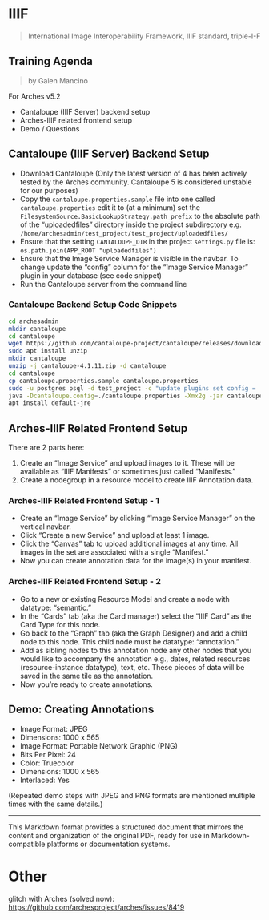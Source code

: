 # IIIF
> International Image Interoperability Framework, IIIF standard, triple-I-F

## Training Agenda
> by Galen Mancino

For Arches v5.2

- Cantaloupe (IIIF Server) backend setup
- Arches-IIIF related frontend setup
- Demo / Questions

## Cantaloupe (IIIF Server) Backend Setup

- Download Cantaloupe (Only the latest version of 4 has been actively tested by the Arches community. Cantaloupe 5 is considered unstable for our purposes)
- Copy the `cantaloupe.properties.sample` file into one called `cantaloupe.properties` edit it to (at a minimum) set the `FilesystemSource.BasicLookupStrategy.path_prefix` to the absolute path of the “uploadedfiles” directory inside the project subdirectory e.g. `/home/archesadmin/test_project/test_project/uploadedfiles/`
- Ensure that the setting `CANTALOUPE_DIR` in the project `settings.py` file is: `os.path.join(APP_ROOT "uploadedfiles")`
- Ensure that the Image Service Manager is visible in the navbar. To change update the “config” column for the “Image Service Manager” plugin in your database (see code snippet)
- Run the Cantaloupe server from the command line

### Cantaloupe Backend Setup Code Snippets

```bash
cd archesadmin
mkdir cantaloupe
cd cantaloupe
wget https://github.com/cantaloupe-project/cantaloupe/releases/download/v4.1.11/cantaloupe-4.1.11.zip
sudo apt install unzip
mkdir cantaloupe
unzip -j cantaloupe-4.1.11.zip -d cantaloupe
cd cantaloupe
cp cantaloupe.properties.sample cantaloupe.properties
sudo -u postgres psql -d test_project -c "update plugins set config = '{"show":true}' where name = 'Image Service Manager';"
java -Dcantaloupe.config=./cantaloupe.properties -Xmx2g -jar cantaloupe-4.1.11.war
apt install default-jre
```

## Arches-IIIF Related Frontend Setup

There are 2 parts here:

1. Create an “Image Service” and upload images to it. These will be available as “IIIF Manifests” or sometimes just called “Manifests.”
2. Create a nodegroup in a resource model to create IIIF Annotation data.

### Arches-IIIF Related Frontend Setup - 1

- Create an “Image Service” by clicking “Image Service Manager” on the vertical navbar.
- Click “Create a new Service” and upload at least 1 image.
- Click the “Canvas” tab to upload additional images at any time. All images in the set are associated with a single “Manifest.”
- Now you can create annotation data for the image(s) in your manifest.

### Arches-IIIF Related Frontend Setup - 2

- Go to a new or existing Resource Model and create a node with datatype: “semantic.”
- In the “Cards” tab (aka the Card manager) select the “IIIF Card” as the Card Type for this node.
- Go back to the “Graph” tab (aka the Graph Designer) and add a child node to this node. This child node must be datatype: “annotation.”
- Add as sibling nodes to this annotation node any other nodes that you would like to accompany the annotation e.g., dates, related resources (resource-instance datatype), text, etc. These pieces of data will be saved in the same tile as the annotation.
- Now you’re ready to create annotations.

## Demo: Creating Annotations

- Image Format: JPEG
- Dimensions: 1000 x 565
- Image Format: Portable Network Graphic (PNG)
- Bits Per Pixel: 24
- Color: Truecolor
- Dimensions: 1000 x 565
- Interlaced: Yes

(Repeated demo steps with JPEG and PNG formats are mentioned multiple times with the same details.)

---

This Markdown format provides a structured document that mirrors the content and organization of the original PDF, ready for use in Markdown-compatible platforms or documentation systems.
# Other

glitch with Arches (solved now): https://github.com/archesproject/arches/issues/8419